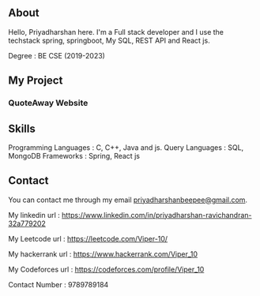 ## About 
Hello, Priyadharshan here.
I'm a Full stack developer and I use the techstack spring, springboot, My SQL,  REST API and React js.

Degree : BE CSE (2019-2023) 

## My Project 
### QuoteAway Website 

## Skills 
Programming Languages : C, C++, Java and js. 
Query Languages : SQL, MongoDB
Frameworks : Spring, React js

## Contact 

You can contact me through my email priyadharshanbeepee@gmail.com. 

My linkedin url : https://www.linkedin.com/in/priyadharshan-ravichandran-32a779202

My Leetcode url : https://leetcode.com/Viper-10/

My hackerrank url : https://www.hackerrank.com/Viper_10

My Codeforces url : https://codeforces.com/profile/Viper_10

Contact Number : 9789789184

<!---
Viper-10/Viper-10 is a ✨ special ✨ repository because its `README.md` (this file) appears on your GitHub profile.
You can click the Preview link to take a look at your changes.
--->
